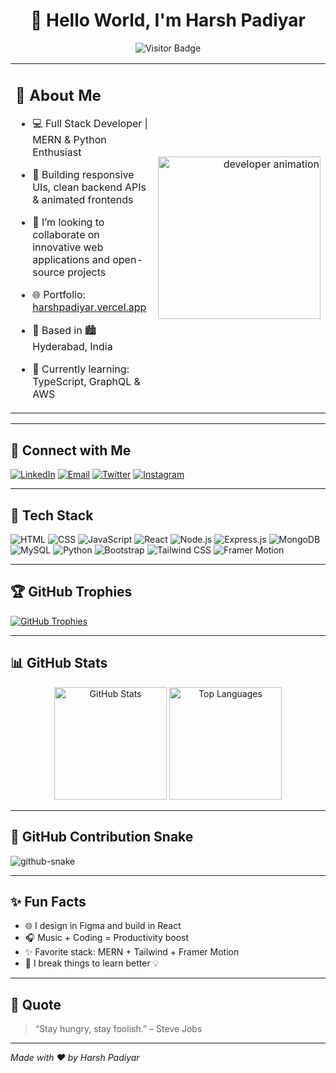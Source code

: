 <h1 align="center">👋 Hello World, I'm Harsh Padiyar</h1>

<p align="center">
  <img src="https://visitor-badge.laobi.icu/badge?page_id=H4rryC0d3" alt="Visitor Badge" />
</p>

<table>
  <tr>
    <td width="75%">
      <h2>🚀 About Me</h2>

- 💻 Full Stack Developer | MERN & Python Enthusiast  
- 🎯 Building responsive UIs, clean backend APIs & animated frontends  
- 🤝 I’m looking to collaborate on innovative web applications and open-source projects  
- 🌐 Portfolio: <a href="https://hpadiyar.vercel.app" target="_blank">harshpadiyar.vercel.app</a>  
- 📍 Based in 🏙️ Hyderabad, India  
- 🌱 Currently learning: TypeScript, GraphQL & AWS  

    </td>
    <td align="right">
      <img src="https://cdn.dribbble.com/users/1162077/screenshots/3848914/programmer.gif" width="260" alt="developer animation">
    </td>
  </tr>
</table>

---

## 🔗 Connect with Me

[![LinkedIn](https://img.shields.io/badge/-LinkedIn-0A66C2?style=flat&logo=linkedin&logoColor=white)](https://www.linkedin.com/in/harsh-padiyar-b6ba46308?utm_source=share&utm_campaign=share_via&utm_content=profile&utm_medium=android_app)
[![Email](https://img.shields.io/badge/-Gmail-D14836?style=flat&logo=gmail&logoColor=white)](mailto:harshpadiyar10588@gmail.com)
[![Twitter](https://img.shields.io/badge/-Twitter-1DA1F2?style=flat&logo=twitter&logoColor=white)](https://x.com/HarshPadiyar4?t=CdRNLUo2GFumrB2uUmIFAw&s=09)
[![Instagram](https://img.shields.io/badge/-Instagram-E4405F?style=flat&logo=instagram&logoColor=white)](https://www.instagram.com/harsh_padiyar28)

---

## 🧠 Tech Stack

![HTML](https://img.shields.io/badge/-HTML5-E34F26?style=flat&logo=html5&logoColor=white)
![CSS](https://img.shields.io/badge/-CSS3-1572B6?style=flat&logo=css3&logoColor=white)
![JavaScript](https://img.shields.io/badge/-JavaScript-F7DF1E?style=flat&logo=javascript&logoColor=black)
![React](https://img.shields.io/badge/-React-61DAFB?style=flat&logo=react&logoColor=black)
![Node.js](https://img.shields.io/badge/-Node.js-339933?style=flat&logo=node.js&logoColor=white)
![Express.js](https://img.shields.io/badge/-Express.js-000000?style=flat&logo=express&logoColor=white)
![MongoDB](https://img.shields.io/badge/-MongoDB-47A248?style=flat&logo=mongodb&logoColor=white)
![MySQL](https://img.shields.io/badge/-MySQL-4479A1?style=flat&logo=mysql&logoColor=white)
![Python](https://img.shields.io/badge/-Python-3776AB?style=flat&logo=python&logoColor=white)
![Bootstrap](https://img.shields.io/badge/-Bootstrap-7952B3?style=flat&logo=bootstrap&logoColor=white)
![Tailwind CSS](https://img.shields.io/badge/-TailwindCSS-38B2AC?style=flat&logo=tailwind-css&logoColor=white)
![Framer Motion](https://img.shields.io/badge/-FramerMotion-000000?style=flat&logo=framer&logoColor=white)

---

## 🏆 GitHub Trophies

[![GitHub Trophies](https://github-profile-trophy.vercel.app/?username=H4rryC0d3&theme=onedark&margin-w=10&row=2&column=4)](https://github.com/H4rryC0d3)

---

## 📊 GitHub Stats

<p align="center">
  <img src="https://github-readme-stats.vercel.app/api?username=H4rryC0d3&show_icons=true&theme=radical" alt="GitHub Stats" height="180" />
  <img src="https://github-readme-stats.vercel.app/api/top-langs/?username=H4rryC0d3&layout=compact&theme=radical" alt="Top Languages" height="180" />
</p>

---

## 🐍 GitHub Contribution Snake

<picture>
  <source media="(prefers-color-scheme: dark)" srcset="https://raw.githubusercontent.com/H4rryC0d3/H4rryC0d3/output/github-contribution-grid-snake-dark.svg" />
  <source media="(prefers-color-scheme: light)" srcset="https://raw.githubusercontent.com/H4rryC0d3/H4rryC0d3/output/github-contribution-grid-snake.svg" />
  <img alt="github-snake" src="https://raw.githubusercontent.com/H4rryC0d3/H4rryC0d3/output/github-contribution-grid-snake.svg" />
</picture>

---

## ✨ Fun Facts

- 🌐 I design in Figma and build in React  
- 🎧 Music + Coding = Productivity boost  
- ✨ Favorite stack: MERN + Tailwind + Framer Motion  
- 🧩 I break things to learn better 💡  

---

## 🌟 Quote

> “Stay hungry, stay foolish.” – Steve Jobs

---

*Made with ❤️ by Harsh Padiyar*
